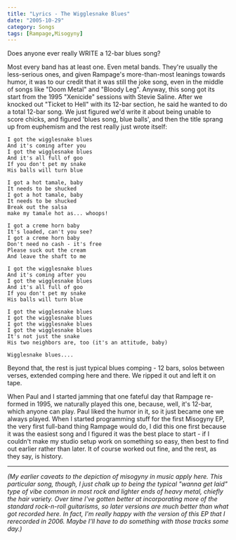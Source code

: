 ```yaml
---
title: "Lyrics - The Wigglesnake Blues"
date: "2005-10-29"
category: Songs
tags: [Rampage,Misogyny]
---
```


Does anyone ever really WRITE a 12-bar blues song?

Most every band has at least one. Even metal bands. They're usually the less-serious ones, and given Rampage's more-than-most leanings towards humor, it was to our credit that it was still the joke song, even in the middle of songs like "Doom Metal" and "Bloody Leg". Anyway, this song got its start from the 1995 "Xenicide" sessions with Stevie Saline. After we knocked out "Ticket to Hell" with its 12-bar section, he said he wanted to do a total 12-bar song. We just figured we'd write it about being unable to score chicks, and figured 'blues song, blue balls', and then the title sprang up from euphemism and the rest really just wrote itself:

```
I got the wigglesnake blues
And it's coming after you
I got the wigglesnake blues
And it's all full of goo
If you don't pet my snake
His balls will turn blue

I got a hot tamale, baby
It needs to be shucked
I got a hot tamale, baby
It needs to be shucked
Break out the salsa
make my tamale hot as... whoops!

I got a creme horn baby
It's loaded, can't you see?
I got a creme horn baby
Don't need no cash - it's free
Please suck out the cream
And leave the shaft to me

I got the wigglesnake blues
And it's coming after you
I got the wigglesnake blues
And it's all full of goo
If you don't pet my snake
His balls will turn blue

I got the wigglesnake blues
I got the wigglesnake blues
I got the wigglesnake blues
I got the wigglesnake blues
It's not just the snake
His two neighbors are, too (it's an attitude, baby)

Wigglesnake blues....
```

Beyond that, the rest is just typical blues comping - 12 bars, solos between verses, extended comping here and there. We ripped it out and left it on tape.

When Paul and I started jamming that one fateful day that Rampage re-formed in 1995, we naturally played this one, because, well, it's 12-bar, which anyone can play. Paul liked the humor in it, so it just became one we always played. When I started programming stuff for the first Misogyny EP, the very first full-band thing Rampage would do, I did this one first because it was the easiest song and I figured it was the best place to start - if I couldn't make my studio setup work on something so easy, then best to find out earlier rather than later. It of course worked out fine, and the rest, as they say, is history.

***

*(My earlier caveats to the depiction of misogyny in music apply here. This particular song, though, I just chalk up to being the typical "wanna get laid" type of vibe common in most rock and lighter ends of heavy metal, chiefly the hair variety. Over time I've gotten better at incorporating more of the standard rock-n-roll guitarisms, so later versions are much better than what got recorded here. In fact, I'm really happy with the version of this EP that I rerecorded in 2006. Maybe I'll have to do something with those tracks some day.)*
